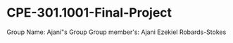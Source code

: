 # CPE-301.1001-Final-Project
Group Name: Ajani"s Group
Group member's: Ajani Ezekiel Robards-Stokes

